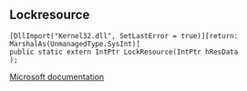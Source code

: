 ## Lockresource

```
[DllImport("Kernel32.dll", SetLastError = true)][return: MarshalAs(UnmanagedType.SysInt)]
public static extern IntPtr LockResource(IntPtr hResData
);
```

[Microsoft documentation](https://docs.microsoft.com/en-us/windows/win32/api/libloaderapi/nf-libloaderapi-lockresource)
